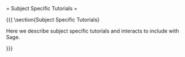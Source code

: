 = Subject Specific Tutorials =

{{{
\section{Subject Specific Tutorials}

Here we describe subject specific tutorials and interacts to include with Sage. 

}}}
